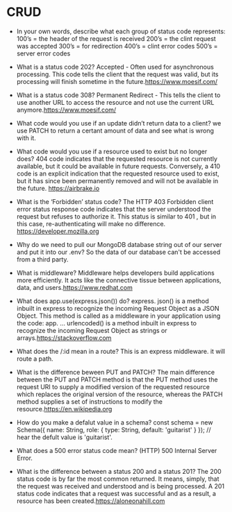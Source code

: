 # CRUD

- In your own words, describe what each group of status code represents:
100’s = the header of the request is received
200’s = the clint request was accepted
300’s = for redirection
400’s = clint error codes
500’s = server error codes
- What is a status code 202?
    Accepted - Often used for asynchronous processing. This code tells the client that the request was valid, but its processing will finish sometime in the future.<https://www.moesif.com/>
- What is a status code 308?
     Permanent Redirect - This tells the client to use another URL to access the resource and not use the current URL anymore.<https://www.moesif.com/>
- What code would you use if an update didn’t return data to a client?
    we use PATCH to return a certant amount of data and see what is wrong with it.
- What code would you use if a resource used to exist but no longer does?
     404 code indicates that the requested resource is not currently available, but it could be available in future requests. Conversely, a 410 code is an explicit indication that the requested resource used to exist, but it has since been permanently removed and will not be available in the future.
     <https://airbrake.io>
- What is the ‘Forbidden’ status code?
    The HTTP 403 Forbidden client error status response code indicates that the server understood the request but refuses to authorize it. This status is similar to 401 , but in this case, re-authenticating will make no difference. <https://developer.mozilla.org>

- Why do we need to pull our MongoDB database string out of our server and put it into our .env?
    So the data of our database can't be accessed from a third party.
- What is middleware?
    Middleware helps developers build applications more efficiently. It acts like the connective tissue between applications, data, and users.<https://www.redhat.com>
- What does app.use(express.json()) do?
    express. json() is a method inbuilt in express to recognize the incoming Request Object as a JSON Object. This method is called as a middleware in your application using the code: app. ... urlencoded() is a method inbuilt in express to recognize the incoming Request Object as strings or arrays.<https://stackoverflow.com>
- What does the /:id mean in a route?
    This is an express middleware. it will route a path.
- What is the difference beween PUT and PATCH?
    The main difference between the PUT and PATCH method is that the PUT method uses the request URI to supply a modified version of the requested resource which replaces the original version of the resource, whereas the PATCH method supplies a set of instructions to modify the resource.<https://en.wikipedia.org>
- How do you make a defalut value in a schema?
    const schema = new Schema({
    name: String,
    role: { type: String, default: 'guitarist' }
}); // hear the defult value is 'guitarist'.
- What does a 500 error status code mean?
    (HTTP) 500 Internal Server Error.
- What is the difference between a status 200 and a status 201?
    The 200 status code is by far the most common returned. It means, simply, that the request was received and understood and is being processed. A 201 status code indicates that a request was successful and as a result, a resource has been created.<https://aloneonahill.com>
